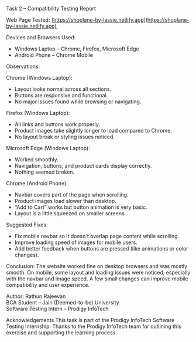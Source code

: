 Task 2 – Compatibility Testing Report

Web Page Tested:
[https://shoplane-by-lassie.netlify.app](https://shoplane-by-lassie.netlify.app)

Devices and Browsers Used:
- Windows Laptop – Chrome, Firefox, Microsoft Edge
- Android Phone – Chrome Mobile

Observations:

Chrome (Windows Laptop):
- Layout looks normal across all sections.
- Buttons are responsive and functional.
- No major issues found while browsing or navigating.

Firefox (Windows Laptop):
- All links and buttons work properly.
- Product images take slightly longer to load compared to Chrome.
- No layout break or styling issues noticed.

Microsoft Edge (Windows Laptop):
- Worked smoothly.
- Navigation, buttons, and product cards display correctly.
- Nothing seemed broken.

Chrome (Android Phone):
- Navbar covers part of the page when scrolling.
- Product images load slower than desktop.
- “Add to Cart” works but button animation is very basic.
- Layout is a little squeezed on smaller screens.

Suggested Fixes:
- Fix mobile navbar so it doesn't overlap page content while scrolling.
- Improve loading speed of images for mobile users.
- Add better feedback when buttons are pressed (like animations or color changes).

Conclusion:
The website worked fine on desktop browsers and was mostly smooth. On mobile, some layout and loading issues were noticed, especially with the navbar and image speed. A few small changes can improve mobile compatibility and user experience.

Author:
Rathun Rajeevan  
BCA Student – Jain (Deemed-to-be) University  
Software Testing Intern – Prodigy InfoTech

Acknowledgements
This task is part of the Prodigy InfoTech Software Testing Internship. Thanks to the Prodigy InfoTech team for outlining this exercise and supporting the learning process.
